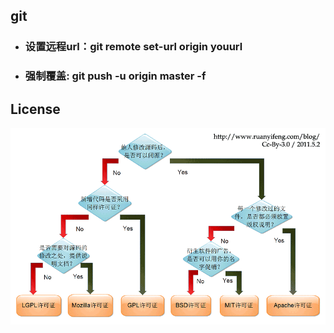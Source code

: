 ## git
* ### 设置远程url：git remote set-url origin youurl
* ### 强制覆盖: git push -u origin master -f

## License
![](./imgs/git_License.png)
